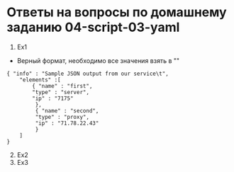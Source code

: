 # Ответы на вопросы по домашнему заданию 04-script-03-yaml
1. Ex1
* Верный формат, необходимо все значения взять в ""
```
{ "info" : "Sample JSON output from our service\t",
    "elements" :[
        { "name" : "first",
        "type" : "server",
        "ip" : "7175"
         },
         { "name" : "second",
         "type" : "proxy",
         "ip" : "71.78.22.43"
         }
    ]
}
```
2. Ex2
3. Ex3
